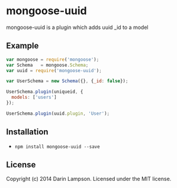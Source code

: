 mongoose-uuid
=============

mongoose-uuid is a plugin which adds uuid _id to a model

## Example

```javascript
var mongoose = require('mongoose');
var Schema   = mongoose.Schema;
var uuid = require('mongoose-uuid');

var UserSchema = new Schema({}, {_id: false});

UserSchema.plugin(uniqueid, {
  models: ['users']
});

UserSchema.plugin(uuid.plugin, 'User');

```

## Installation
* `npm install mongoose-uuid --save`

## License
Copyright (c) 2014 Darin Lampson. Licensed under the MIT license.